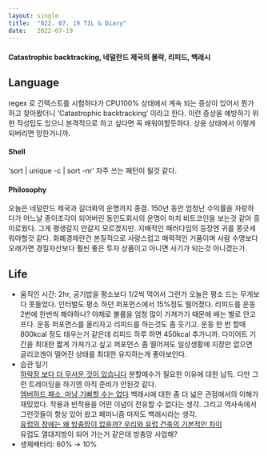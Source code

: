 ```yaml
---
layout:	single
title:	"022. 07. 19 TIL & Diary"
date:	2022-07-19
---
```


  #### Catastrophic backtracking, 네덜란드 제국의 몰락, 리피드, 백래시

## Language

regex 로 긴텍스트를 시험하다가 CPU100% 상태에서 계속 되는 증상이 있어서 뭔가 하고 찾아봤더니 ‘Catastrophic backtracking’ 이라고 한다. 이런 증상을 예방하기 위한 작성팁도 있으니 본격적으로 하고 싶다면 꼭 배워야할듯하다. 상용 상태에서 이렇게 되버리면 망한거니까.

#### **Shell**

‘sort | unique -c | sort -nr’ 자주 쓰는 패턴이 될것 같다.

#### **Philosophy**

오늘은 네덜란드 제국과 길더화의 운명까지 종결. 150년 동안 엄청난 수익률을 자랑하다가 어느날 종이조각이 되어버린 동인도회사의 운명이 마치 비트코인을 보는것 같아 흥미로웠다. 그게 평생갈지 안갈지 모르겠지만. 지배적인 패러다임의 등장엔 귀를 쫑긋세워야할것 같다. 화폐경제란건 본질적으로 사랑스럽고 매력적인 거품이며 사람 수명보다 오래가면 경질자산보다 훨씬 좋은 투자 상품이고 아니면 사기가 되는것 아니겠는가.

## Life

* 움직인 시간: 2hr, 공기밥을 평소보다 1/2씩 먹어서 그런가 오늘은 평소 드는 무게보다 못들었다. 인터벌도 평소 하던 퍼포먼스에서 15%정도 떨어졌다. 리피드를 운동 2번에 한번씩 해야하나? 야채로 볼륨을 엄청 많이 가져가기 때문에 배는 별로 안고프다. 운동 퍼포먼스를 올리자고 리피드를 하는것도 좀 웃기고. 운동 한 번 할때 800kcal 정도 태우는거 같은데 리피드 하루 하면 450kcal 추가니까. 다이어트 기간을 최대한 짧게 가져가고 싶고 퍼포먼스 좀 떨어져도 일상생활에 지장만 없으면 글리코겐이 떨어진 상태를 최대한 유지하는게 좋아보인다.
* 습관 일기  
[하락장 보다 더 무서운 것이 있습니다](https://www.youtube.com/watch?v=RUX0aximqSM "하락장 보다 더 무서운 것이 있습니다") 분할매수가 필요한 이유에 대한 납득. 다만 그런 트레이딩을 하기엔 아직 준비가 안된것 같다.  
[엠버허드 패소, 마냥 기뻐할 수는 없다](https://www.youtube.com/watch?v=O-IcNT9aJBE "엠버허드 패소, 마냥 기뻐할 수는 없다") 백래시에 대한 좀 더 넓은 관점에서의 이해가 재밌었다. 작용과 반작용을 어떤 이념이 전유할 수 없다는 생각. 그리고 역사속에서 그런것들이 항상 있어 왔고 페미니즘 마저도 백래시라는 생각.  
[유럽의 창에는 왜 방충망이 없을까? 우리와 유럽 건축의 기본적인 차이](https://www.youtube.com/watch?v=Xzlzr2Mb0dA&t=1s "유럽의 창에는 왜 방충망이 없을까? 우리와 유럽 건축의 기본적인 차이")  
유럽도 열대지방이 되어 가는거 같은데 방충망 사업해?
* 생체배터리: 60% → 10%
  